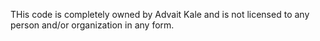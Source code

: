 THis code is completely owned by Advait Kale and is not licensed to any person and/or organization in any form.